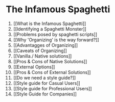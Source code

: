 # The Infamous Spaghetti
1. [[What is the Infamous Spaghetti]]
2. [[Identifying a Spaghetti Monster]]
3. [[Problems posed by spaghetti scripts]]
4. [[Why 'Organizing' is the way forward?]]
5. [[Advantagges of Organizing]]
6. [[Caveats of Organizing]]
7. [[Vanilla./ Native solutions]]
8. [[Pros & Cons of Native Solutions]]
9. [[External Options]]
10. [[Pros & Cons of External Solutions]]
11. [[Do we need a style guide?]]
12. [[Style guide for Casual Users]]
13. [[Style guide for Professional Users]]
14. [[Style Guide for Companies]]